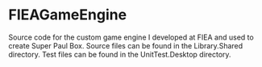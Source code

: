 # FIEAGameEngine
Source code for the custom game engine I developed at FIEA and used to create Super Paul Box. 
Source files can be found in the Library.Shared directory.
Test files can be found in the UnitTest.Desktop directory.
